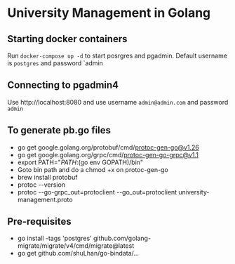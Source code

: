 # University Management in Golang

## Starting docker containers
Run `docker-compose up -d` to start posrgres and pgadmin.
Default username is `postgres` and password `admin

## Connecting to pgadmin4
Use http://localhost:8080 and use username `admin@admin.com` and password `admin`

## To generate pb.go files
* go get google.golang.org/protobuf/cmd/protoc-gen-go@v1.26
* go get google.golang.org/grpc/cmd/protoc-gen-go-grpc@v1.1
* export PATH="$PATH:$(go env GOPATH)/bin"
* Goto bin path and do a chmod +x on protoc-gen-go
* brew install protobuf
* protoc --version 
* protoc --go-grpc_out=protoclient --go_out=protoclient university-management.proto

## Pre-requisites
* go install -tags 'postgres' github.com/golang-migrate/migrate/v4/cmd/migrate@latest
* go get github.com/shuLhan/go-bindata/...